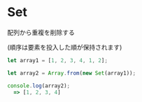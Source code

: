 # Set
  
配列から重複を削除する
  
(順序は要素を投入した順が保持されます)
  
```js
let array1 = [1, 2, 3, 4, 1, 2];

let array2 = Array.from(new Set(array1));

console.log(array2);
  => [1, 2, 3, 4]
```
